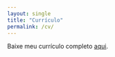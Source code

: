 ```yaml
---
layout: single
title: "Currículo"
permalink: /cv/
---
```


Baixe meu currículo completo [aqui](http://lattes.cnpq.br/4304478309284161).
